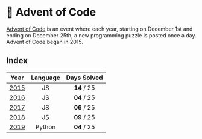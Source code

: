 # :christmas_tree: Advent of Code

[Advent of Code](http://adventofcode.com) is an event where each year, starting on December 1st and ending on December 25th, a new programming puzzle is posted once a day. Advent of Code began in 2015.

## Index

|      Year     | Language | Days Solved |
|:-------------:|:--------:|:-----------:|
| [2015](2015/) |    JS    | **14** / 25 |
| [2016](2016/) |    JS    | **04** / 25 |
| [2017](2017/) |    JS    | **06** / 25 |
| [2018](2018/) |    JS    | **09** / 25 |
| [2019](2019/) |  Python  | **04** / 25 |
